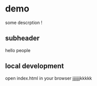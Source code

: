 # demo 


some descrption ! 
## subheader 

hello people 
## local development 
open index.html in your browser
jjjjjjjkkkkk